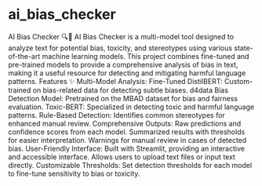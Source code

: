 # ai_bias_checker
 AI Bias Checker 🔍🤖 AI Bias Checker is a multi-model tool designed to analyze text for potential bias, toxicity, and stereotypes using various state-of-the-art machine learning models. This project combines fine-tuned and pre-trained models to provide a comprehensive analysis of bias in text, making it a useful resource for detecting and mitigating harmful language patterns.  Features ✨ Multi-Model Analysis:  Fine-Tuned DistilBERT: Custom-trained on bias-related data for detecting subtle biases. d4data Bias Detection Model: Pretrained on the MBAD dataset for bias and fairness evaluation. Toxic-BERT: Specialized in detecting toxic and harmful language patterns. Rule-Based Detection: Identifies common stereotypes for enhanced manual review. Comprehensive Outputs:  Raw predictions and confidence scores from each model. Summarized results with thresholds for easier interpretation. Warnings for manual review in cases of detected bias. User-Friendly Interface:  Built with Streamlit, providing an interactive and accessible interface. Allows users to upload text files or input text directly. Customizable Thresholds:  Set detection thresholds for each model to fine-tune sensitivity to bias or toxicity.
